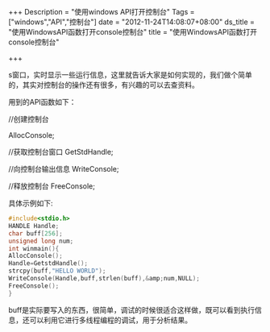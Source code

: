 +++
Description = "使用windows API打开控制台"
Tags = ["windows","API","控制台"]
date = "2012-11-24T14:08:07+08:00"
ds_title = "使用WindowsAPI函数打开console控制台"
title = "使用WindowsAPI函数打开console控制台"

+++

s窗口，实时显示一些运行信息，这里就告诉大家是如何实现的，我们做个简单的，其实对控制台的操作还有很多，有兴趣的可以去查资料。

用到的API函数如下：

//创建控制台

AllocConsole;

//获取控制台窗口
GetStdHandle;

//向控制台输出信息
WriteConsole;

//释放控制台
FreeConsole;

具体示例如下:
```C
#include<stdio.h>
HANDLE Handle;
char buff[256];
unsigned long num;
int winmain(){
AllocConsole();
Handle=GetstdHandle();
strcpy(buff,"HELLO WORLD");
WriteConsole(Handle,buff,strlen(buff),&amp;num,NULL);
FreeConsole();
}
```

buff是实际要写入的东西，很简单，调试的时候很适合这样做，既可以看到执行信息，还可以利用它进行多线程编程的调试，用于分析结果。
